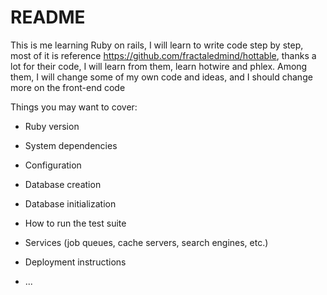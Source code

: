 # README

This is me learning Ruby on rails, I will learn to write code step by step, most of it is reference https://github.com/fractaledmind/hottable, thanks a lot for their code, I will learn from them, learn hotwire and phlex. Among them, I will change some of my own code and ideas, and I should change more on the front-end code

Things you may want to cover:

* Ruby version

* System dependencies

* Configuration

* Database creation

* Database initialization

* How to run the test suite

* Services (job queues, cache servers, search engines, etc.)

* Deployment instructions

* ...
